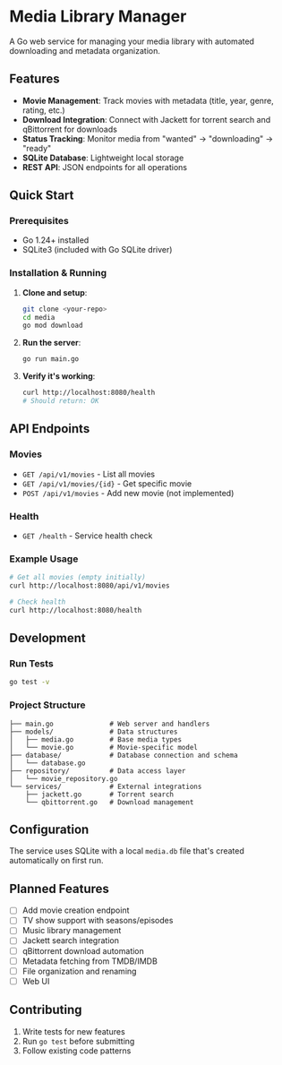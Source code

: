 # Media Library Manager

A Go web service for managing your media library with automated downloading and metadata organization.

## Features

- **Movie Management**: Track movies with metadata (title, year, genre, rating, etc.)
- **Download Integration**: Connect with Jackett for torrent search and qBittorrent for downloads
- **Status Tracking**: Monitor media from "wanted" → "downloading" → "ready"
- **SQLite Database**: Lightweight local storage
- **REST API**: JSON endpoints for all operations

## Quick Start

### Prerequisites

- Go 1.24+ installed
- SQLite3 (included with Go SQLite driver)

### Installation & Running

1. **Clone and setup**:
   ```bash
   git clone <your-repo>
   cd media
   go mod download
   ```

2. **Run the server**:
   ```bash
   go run main.go
   ```

3. **Verify it's working**:
   ```bash
   curl http://localhost:8080/health
   # Should return: OK
   ```

## API Endpoints

### Movies
- `GET /api/v1/movies` - List all movies
- `GET /api/v1/movies/{id}` - Get specific movie
- `POST /api/v1/movies` - Add new movie (not implemented)

### Health
- `GET /health` - Service health check

### Example Usage

```bash
# Get all movies (empty initially)
curl http://localhost:8080/api/v1/movies

# Check health
curl http://localhost:8080/health
```

## Development

### Run Tests
```bash
go test -v
```

### Project Structure
```
├── main.go              # Web server and handlers
├── models/              # Data structures
│   ├── media.go         # Base media types
│   └── movie.go         # Movie-specific model
├── database/            # Database connection and schema
│   └── database.go
├── repository/          # Data access layer
│   └── movie_repository.go
└── services/            # External integrations
    ├── jackett.go       # Torrent search
    └── qbittorrent.go   # Download management
```

## Configuration

The service uses SQLite with a local `media.db` file that's created automatically on first run.

## Planned Features

- [ ] Add movie creation endpoint
- [ ] TV show support with seasons/episodes
- [ ] Music library management
- [ ] Jackett search integration
- [ ] qBittorrent download automation
- [ ] Metadata fetching from TMDB/IMDB
- [ ] File organization and renaming
- [ ] Web UI

## Contributing

1. Write tests for new features
2. Run `go test` before submitting
3. Follow existing code patterns
